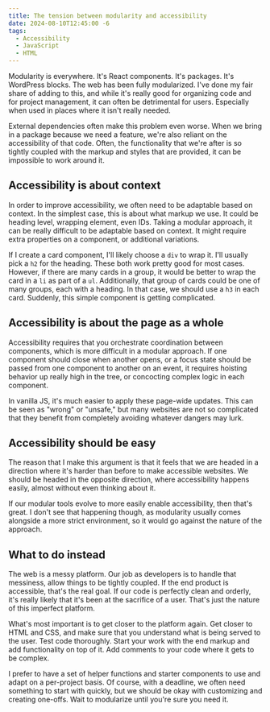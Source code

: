 ```yaml
---
title: The tension between modularity and accessibility
date: 2024-08-10T12:45:00 -6
tags:
  - Accessibility
  - JavaScript
  - HTML
---
```

Modularity is everywhere. It's React components. It's packages. It's WordPress blocks. The web has been fully modularized. I've done my fair share of adding to this, and while it's really good for organizing code and for project management, it can often be detrimental for users. Especially when used in places where it isn't really needed.

External dependencies often make this problem even worse. When we bring in a package because we need a feature, we're also reliant on the accessibility of that code. Often, the functionality that we're after is so tightly coupled with the markup and styles that are provided, it can be impossible to work around it.

## Accessibility is about context

In order to improve accessibility, we often need to be adaptable based on context. In the simplest case, this is about what markup we use. It could be heading level, wrapping element, even IDs. Taking a modular approach, it can be really difficult to be adaptable based on context. It might require extra properties on a component, or additional variations.

If I create a card component, I'll likely choose a `div` to wrap it. I'll usually pick a `h2` for the heading. These both work pretty good for most cases. However, if there are many cards in a group, it would be better to wrap the card in a `li` as part of a `ul`. Additionally, that group of cards could be one of many groups, each with a heading. In that case, we should use a `h3` in each card. Suddenly, this simple component is getting complicated.

## Accessibility is about the page as a whole

Accessibility requires that you orchestrate coordination between components, which is more difficult in a modular approach. If one component should close when another opens, or a focus state should be passed from one component to another on an event, it requires hoisting behavior up really high in the tree, or concocting complex logic in each component.

In vanilla JS, it's much easier to apply these page-wide updates. This can be seen as "wrong" or "unsafe," but many websites are not so complicated that they benefit from completely avoiding whatever dangers may lurk.

## Accessibility should be easy

The reason that I make this argument is that it feels that we are headed in a direction where it's harder than before to make accessible websites. We should be headed in the opposite direction, where accessibility happens easily, almost without even thinking about it.

If our modular tools evolve to more easily enable accessibility, then that's great. I don't see that happening though, as modularity usually comes alongside a more strict environment, so it would go against the nature of the approach.

## What to do instead

The web is a messy platform. Our job as developers is to handle that messiness, allow things to be tightly coupled. If the end product is accessible, that's the real goal. If our code is perfectly clean and orderly, it's really likely that it's been at the sacrifice of a user. That's just the nature of this imperfect platform.

What's most important is to get closer to the platform again. Get closer to HTML and CSS, and make sure that you understand what is being served to the user. Test code thoroughly. Start your work with the end markup and add functionality on top of it. Add comments to your code where it gets to be complex.

I prefer to have a set of helper functions and starter components to use and adapt on a per-project basis. Of course, with a deadline, we often need something to start with quickly, but we should be okay with customizing and creating one-offs. Wait to modularize until you're sure you need it.